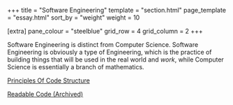 +++
title = "Software Engineering"
template = "section.html"
page_template = "essay.html"
sort_by = "weight"
weight = 10

[extra]
pane_colour = "steelblue"
grid_row = 4
grid_column = 2
+++

Software Engineering is distinct from Computer Science.  Software Engineering is obviously a type of Engineering, which is the practice of building things that will be used in the real world and _work_, while Computer Science is essentially a branch of mathematics.
 
[Principles Of Code Structure](@/software_engineering/principles_of_code_structure/_index.md)

[Readable Code (Archived)](@/software_engineering/readable_code.md)